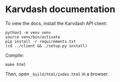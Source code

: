 # Karvdash documentation

To view the docs, install the Karvdash API client:
```
python3 -m venv venv
source venv/bin/activate
pip install -r requirements.txt
(cd ../client && ./setup.py install)
```

Compile:
```
make html
```

Then, open `_build/html/index.html` in a browser.
